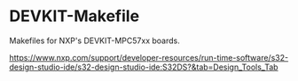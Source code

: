 # DEVKIT-Makefile
Makefiles for NXP's DEVKIT-MPC57xx boards.


https://www.nxp.com/support/developer-resources/run-time-software/s32-design-studio-ide/s32-design-studio-ide:S32DS?&tab=Design_Tools_Tab
